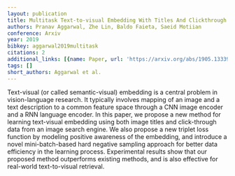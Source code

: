 ```yaml
---
layout: publication
title: Multitask Text-to-visual Embedding With Titles And Clickthrough Data
authors: Pranav Aggarwal, Zhe Lin, Baldo Faieta, Saeid Motiian
conference: Arxiv
year: 2019
bibkey: aggarwal2019multitask
citations: 2
additional_links: [{name: Paper, url: 'https://arxiv.org/abs/1905.13339'}]
tags: []
short_authors: Aggarwal et al.
---
```

Text-visual (or called semantic-visual) embedding is a central problem in
vision-language research. It typically involves mapping of an image and a text
description to a common feature space through a CNN image encoder and a RNN
language encoder. In this paper, we propose a new method for learning
text-visual embedding using both image titles and click-through data from an
image search engine. We also propose a new triplet loss function by modeling
positive awareness of the embedding, and introduce a novel mini-batch-based
hard negative sampling approach for better data efficiency in the learning
process. Experimental results show that our proposed method outperforms
existing methods, and is also effective for real-world text-to-visual
retrieval.